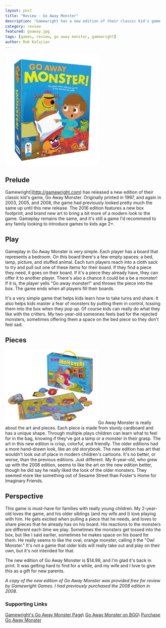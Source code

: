 ```yaml
---
layout: post
title: "Review - Go Away Monster"
description: "Gamewright has a new edition of their classic kid's game. The new Go Away Monster is a charming treat."
category: review
featured: goaway.jpg
tags: [games, review, go away monster, gamewright]
author: Rob Kalajian
---
```


<img src="/images/goawaymonster/goawaynew.jpg" alt="Go Away Monster, 2016 Edition" width="300" class="float-right" />

<h2>Prelude</h2>

Gamewright](http://gamewright.com) has released a new edition of their classic kid's game, Go Away Monster. Originally printed in 1997, and again in 2003, 2005, and 2008, the game had previously looked pretty much the same up until this new release. The 2016 edition features a new box footprint, and brand new art to bring a bit more of a modern look to the game. Gameplay remains the same, and it's still a game I'd recommend to any family looking to introduce games to kids age 2+.

<h2>Play</h2>

Gameplay in Go Away Monster is very simple. Each player has a board that represents a bedroom. On this board there's a few empty spaces: a bed, lamp, picture, and stuffed animal. Each turn players reach into a cloth sack to try and pull out one of these items for their board. If they find a piece they need, it goes on their board. If it's a piece they already have, they can offer it to another player. There's also a chance it could be a be a monster! If it is, the player yells "Go away monster!" and throws the piece into the box. The game ends when all players fill their boards.

It's a very simple game that helps kids learn how to take turns and share. It also helps kids master a fear of monsters by putting them in control, tossing them into the box when they pop up. Of course kids can really do what they like with the critters. My two-year-old someones feels bad for the rejected monsters, sometimes offering them a space on the bed piece so they don't feel sad.

<h2>Pieces</h2>

<img src="/images/goawaymonster/goawayold.jpg" alt="Go Away Monster, 2008 Edition" width="300" class="float-left" />Go Away Monster is really about the art and pieces. Each piece is made from sturdy cardboard and has a unique shape. Through multiple plays children can learn what to feel for in the bag, knowing if they've got a lamp or a monster in their grasp. The art in this new edition is crisp, colorful, and friendly. The older editions had a more hand-drawn look, like an old storybook. The new edition has art that wouldn't look out of place in modern children's cartoons. It's no better, or worse, than the previous editions. Just different. My 6-year-old, who grew up with the 2008 edition, seems to like the art on the new edition better, though he did say he really liked the look of the older monsters. They seemed more like something out of Sesame Street than Foster's Home for Imaginary Friends.

<h2>Perspective</h2>

This game is must-have for families with really young children. My 2-year-old loves the game, and his older siblings (and my wife and I) love playing with him. He gets excited when pulling a piece that he needs, and loves to share pieces that he already has on his board. His reactions to the monsters are different each time we play. Sometimes the monsters get tossed into the box, but like I said earlier, sometimes he makes space on his board for them. He really seems to like the oval, orange monster, calling it the "Owl Monster." It's not a game that older kids will really take out and play on their own, but it's not intended for that. 

The new edition of Go Away Monster is $14.99, and I'm glad it's back in print. It was getting hard to find for a while, and my wife and I love to give this as a gift for new parents.

*A copy of the new edition of Go Away Monster was provided free for review by Gamewright Games. I had previously purchased the 2008 edition in 2008.*

<h3>Supporting Links</h3>

[Gamewright's Go Away Monster Page](http://gamewright.com/gamewright/index.php?section=games&page=game&show=316)\\
[Go Away Monster on BGG](https://boardgamegeek.com/boardgame/6714/go-away-monster)\\
[Purchase Go Away Monster](http://gamewright.shptron.com/p/go-away-monster?s=part_number&part_number_d=ASC&part_number_c=part_number&t=1&i=all)
